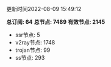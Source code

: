 更新时间2022-08-09 15:49:12

**总订阅: 64**
**总节点: 7489**
**有效节点: 2145**
- ssr节点: 5
- v2ray节点: 1748
- trojan节点: 99
- ss节点: 293
